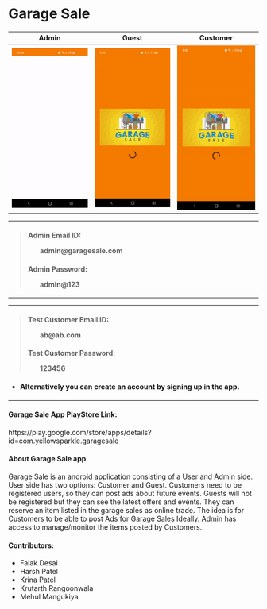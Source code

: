 # Garage Sale


| Admin | Guest | Customer |
|:-------------:|:-------------:|:-----:|
|![](Admin.gif)|![](Guest.gif)|![](Customer.gif)|


______________________
> <h4> Admin Email ID:  <ul>admin@garagesale.com</ul> </h4>
> <h4> Admin Password:  <ul>admin@123</ul> </h4>
______________________


______________________
> <h4> Test Customer Email ID: <ul>ab@ab.com</ul> </h4>
> <h4> Test Customer Password: <ul>123456</ul> </h4>
- <h4>Alternatively you can create an account by signing up in the app.</h4>
______________________


<h4>Garage Sale App PlayStore Link: </h4> https://play.google.com/store/apps/details?id=com.yellowsparkle.garagesale

<h4>About Garage Sale app</h4>
Garage Sale is an android application consisting of a User and Admin side. User side has two options: Customer and Guest.
 Customers need to be registered users, so they can post ads about future events. Guests will not be registered but they can see the latest offers and events.
 They can reserve an item listed in the garage sales as online trade. The idea is for Customers to be able to post Ads for Garage Sales Ideally.
 Admin has access to manage/monitor the items posted by Customers.


<h4>Contributors:</h4>

* Falak Desai
* Harsh Patel
* Krina Patel
* Krutarth Rangoonwala
* Mehul Mangukiya
